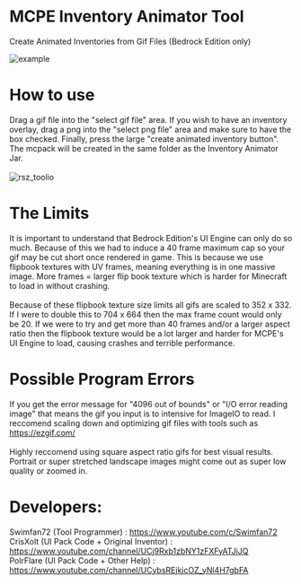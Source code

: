 # MCPE Inventory Animator Tool
Create Animated Inventories from Gif Files (Bedrock Edition only)

![example](https://user-images.githubusercontent.com/63020914/184106224-eddd3236-c07c-4de4-9d8b-020231f2077d.gif)

# How to use
Drag a gif file into the "select gif file" area. If you wish to have an inventory overlay, drag a png into the "select png file" area and make sure to have the box checked. Finally, press the large "create animated inventory button". The mcpack will be created in the same folder as the Inventory Animator Jar.
<br>
<br>
![rsz_toolio](https://user-images.githubusercontent.com/63020914/184111544-6c17f947-5ab0-4577-830f-7c5842d25e1f.png)

# The Limits
It is important to understand that Bedrock Edition's UI Engine can only do so much. Because of this we had to induce a 40 frame maximum cap so your gif may be cut short once rendered in game. This is because we use flipbook textures with UV frames, meaning everything is in one massive image. More frames = larger flip book texture which is harder for Minecraft to load in without crashing.
<br>
<br>
Because of these flipbook texture size limits all gifs are scaled to 352 x 332. If I were to double this to 704 x 664 then the max frame count would only be 20. If we were to try and get more than 40 frames and/or a larger aspect ratio then the flipbook texture would be a lot larger and harder for MCPE's UI Engine to load, causing crashes and terrible performance.

# Possible Program Errors
If you get the error message for "4096 out of bounds" or "I/O error reading image" that means the gif you input is to intensive for ImageIO to read. I reccomend scaling down and optimizing gif files with tools such as https://ezgif.com/
<br>
<br>
Highly reccomend using square aspect ratio gifs for best visual results. Portrait or super stretched landscape images might come out as super low quality or zoomed in.

# Developers:
Swimfan72 (Tool Programmer)                : https://www.youtube.com/c/Swimfan72
<br>
CrisXolt (UI Pack Code + Original Inventor)  : https://www.youtube.com/channel/UCj9Rxb1zbNY1zFXFyATJiJQ
<br>
PolrFlare (UI Pack Code + Other Help) : https://www.youtube.com/channel/UCybsREjkjcOZ_yNl4H7gbFA
